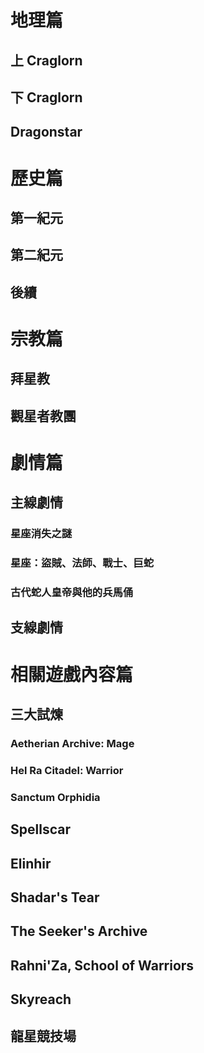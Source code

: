 # 地理篇
## 上 Craglorn
## 下 Craglorn
## Dragonstar
# 歷史篇
## 第一紀元
## 第二紀元
## 後續
# 宗教篇
## 拜星教
## 觀星者教團
# 劇情篇
## 主線劇情
### 星座消失之謎
### 星座：盜賊、法師、戰士、巨蛇
### 古代蛇人皇帝與他的兵馬俑
###
## 支線劇情
# 相關遊戲內容篇
## 三大試煉
### Aetherian Archive: Mage
### Hel Ra Citadel: Warrior
### Sanctum Orphidia
## Spellscar
## Elinhir
## Shadar's Tear
## The Seeker's Archive
## Rahni'Za, School of Warriors 
## Skyreach
## 龍星競技場

